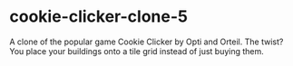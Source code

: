 # cookie-clicker-clone-5
A clone of the popular game Cookie Clicker by Opti and Orteil. The twist? You place your buildings onto a tile grid instead of just buying them.
